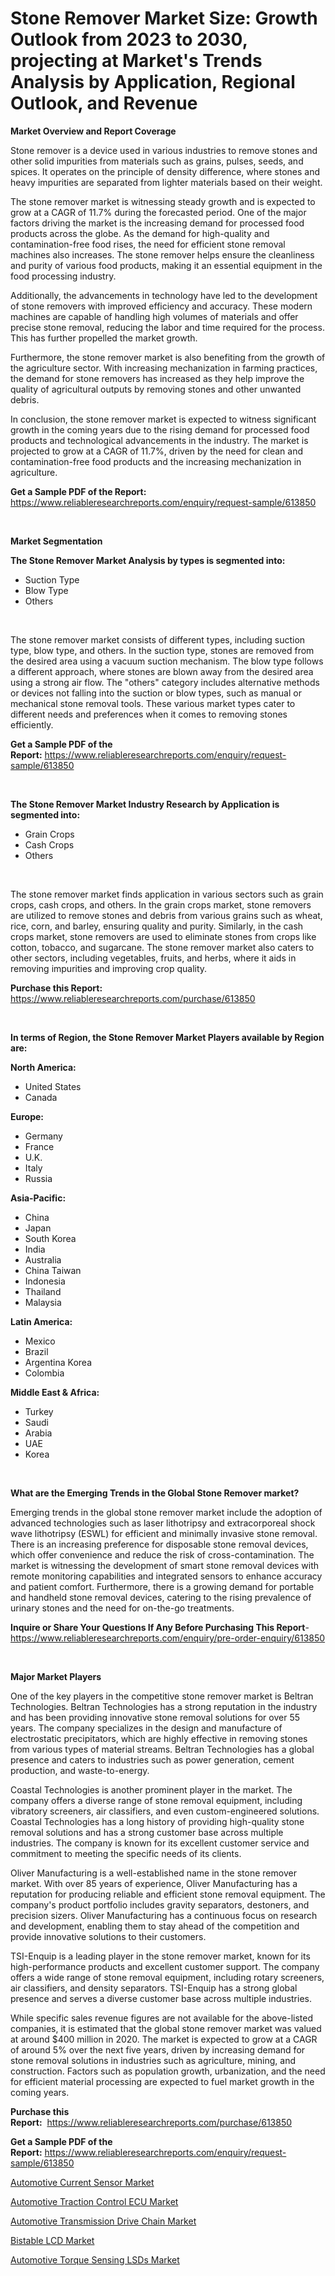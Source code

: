 <p><h1>Stone Remover Market Size: Growth Outlook from 2023 to 2030, projecting at Market's Trends Analysis by Application, Regional Outlook, and Revenue</h1></p><p><strong>Market Overview and Report Coverage</strong></p>
<p><p>Stone remover is a device used in various industries to remove stones and other solid impurities from materials such as grains, pulses, seeds, and spices. It operates on the principle of density difference, where stones and heavy impurities are separated from lighter materials based on their weight.</p><p>The stone remover market is witnessing steady growth and is expected to grow at a CAGR of 11.7% during the forecasted period. One of the major factors driving the market is the increasing demand for processed food products across the globe. As the demand for high-quality and contamination-free food rises, the need for efficient stone removal machines also increases. The stone remover helps ensure the cleanliness and purity of various food products, making it an essential equipment in the food processing industry.</p><p>Additionally, the advancements in technology have led to the development of stone removers with improved efficiency and accuracy. These modern machines are capable of handling high volumes of materials and offer precise stone removal, reducing the labor and time required for the process. This has further propelled the market growth.</p><p>Furthermore, the stone remover market is also benefiting from the growth of the agriculture sector. With increasing mechanization in farming practices, the demand for stone removers has increased as they help improve the quality of agricultural outputs by removing stones and other unwanted debris.</p><p>In conclusion, the stone remover market is expected to witness significant growth in the coming years due to the rising demand for processed food products and technological advancements in the industry. The market is projected to grow at a CAGR of 11.7%, driven by the need for clean and contamination-free food products and the increasing mechanization in agriculture.</p></p>
<p><strong>Get a Sample PDF of the Report:</strong> <a href="https://www.reliableresearchreports.com/enquiry/request-sample/613850">https://www.reliableresearchreports.com/enquiry/request-sample/613850</a></p>
<p>&nbsp;</p>
<p><strong>Market Segmentation</strong></p>
<p><strong>The Stone Remover Market Analysis by types is segmented into:</strong></p>
<p><ul><li>Suction Type</li><li>Blow Type</li><li>Others</li></ul></p>
<p>&nbsp;</p>
<p><p>The stone remover market consists of different types, including suction type, blow type, and others. In the suction type, stones are removed from the desired area using a vacuum suction mechanism. The blow type follows a different approach, where stones are blown away from the desired area using a strong air flow. The "others" category includes alternative methods or devices not falling into the suction or blow types, such as manual or mechanical stone removal tools. These various market types cater to different needs and preferences when it comes to removing stones efficiently.</p></p>
<p><strong>Get a Sample PDF of the Report:</strong>&nbsp;<a href="https://www.reliableresearchreports.com/enquiry/request-sample/613850">https://www.reliableresearchreports.com/enquiry/request-sample/613850</a></p>
<p>&nbsp;</p>
<p><strong>The Stone Remover Market Industry Research by Application is segmented into:</strong></p>
<p><ul><li>Grain Crops</li><li>Cash Crops</li><li>Others</li></ul></p>
<p>&nbsp;</p>
<p><p>The stone remover market finds application in various sectors such as grain crops, cash crops, and others. In the grain crops market, stone removers are utilized to remove stones and debris from various grains such as wheat, rice, corn, and barley, ensuring quality and purity. Similarly, in the cash crops market, stone removers are used to eliminate stones from crops like cotton, tobacco, and sugarcane. The stone remover market also caters to other sectors, including vegetables, fruits, and herbs, where it aids in removing impurities and improving crop quality.</p></p>
<p><strong>Purchase this Report:</strong>&nbsp; <a href="https://www.reliableresearchreports.com/purchase/613850">https://www.reliableresearchreports.com/purchase/613850</a></p>
<p>&nbsp;</p>
<p><strong>In terms of Region, the Stone Remover Market Players available by Region are:</strong></p>
<p>
    <p> <strong> North America: </strong>
        <ul>
            <li>United States</li>
            <li>Canada</li>
        </ul>
        </p> 
    <p> <strong> Europe: </strong>
        <ul>
            <li>Germany</li>
            <li>France</li>
            <li>U.K.</li>
            <li>Italy</li>
            <li>Russia</li>
        </ul>
        </p> 
    <p> <strong> Asia-Pacific: </strong>
        <ul>
            <li>China</li>
            <li>Japan</li>
            <li>South Korea</li>
            <li>India</li>
            <li>Australia</li>
            <li>China Taiwan</li>
            <li>Indonesia</li>
            <li>Thailand</li>
            <li>Malaysia</li>
        </ul>
        </p> 
    <p> <strong> Latin America: </strong>
        <ul>
            <li>Mexico</li>
            <li>Brazil</li>
            <li>Argentina Korea</li>
            <li>Colombia</li>
        </ul>
        </p> 
    <p> <strong> Middle East & Africa: </strong>
        <ul>
            <li>Turkey</li>
            <li>Saudi</li>
            <li>Arabia</li>
            <li>UAE</li>
            <li>Korea</li>
        </ul>
    </p>
    </p>
<p>&nbsp;</p>
<p><strong>What are the Emerging Trends in the Global Stone Remover market?</strong></p>
<p><p>Emerging trends in the global stone remover market include the adoption of advanced technologies such as laser lithotripsy and extracorporeal shock wave lithotripsy (ESWL) for efficient and minimally invasive stone removal. There is an increasing preference for disposable stone removal devices, which offer convenience and reduce the risk of cross-contamination. The market is witnessing the development of smart stone removal devices with remote monitoring capabilities and integrated sensors to enhance accuracy and patient comfort. Furthermore, there is a growing demand for portable and handheld stone removal devices, catering to the rising prevalence of urinary stones and the need for on-the-go treatments.</p></p>
<p><strong>Inquire or Share Your Questions If Any Before Purchasing This Report</strong>- <a href="https://www.reliableresearchreports.com/enquiry/pre-order-enquiry/613850">https://www.reliableresearchreports.com/enquiry/pre-order-enquiry/613850</a></p>
<p>&nbsp;</p>
<p><strong>Major Market Players</strong></p>
<p><p>One of the key players in the competitive stone remover market is Beltran Technologies. Beltran Technologies has a strong reputation in the industry and has been providing innovative stone removal solutions for over 55 years. The company specializes in the design and manufacture of electrostatic precipitators, which are highly effective in removing stones from various types of material streams. Beltran Technologies has a global presence and caters to industries such as power generation, cement production, and waste-to-energy.</p><p>Coastal Technologies is another prominent player in the market. The company offers a diverse range of stone removal equipment, including vibratory screeners, air classifiers, and even custom-engineered solutions. Coastal Technologies has a long history of providing high-quality stone removal solutions and has a strong customer base across multiple industries. The company is known for its excellent customer service and commitment to meeting the specific needs of its clients.</p><p>Oliver Manufacturing is a well-established name in the stone remover market. With over 85 years of experience, Oliver Manufacturing has a reputation for producing reliable and efficient stone removal equipment. The company's product portfolio includes gravity separators, destoners, and precision sizers. Oliver Manufacturing has a continuous focus on research and development, enabling them to stay ahead of the competition and provide innovative solutions to their customers.</p><p>TSI-Enquip is a leading player in the stone remover market, known for its high-performance products and excellent customer support. The company offers a wide range of stone removal equipment, including rotary screeners, air classifiers, and density separators. TSI-Enquip has a strong global presence and serves a diverse customer base across multiple industries.</p><p>While specific sales revenue figures are not available for the above-listed companies, it is estimated that the global stone remover market was valued at around $400 million in 2020. The market is expected to grow at a CAGR of around 5% over the next five years, driven by increasing demand for stone removal solutions in industries such as agriculture, mining, and construction. Factors such as population growth, urbanization, and the need for efficient material processing are expected to fuel market growth in the coming years.</p></p>
<p><strong>Purchase this Report:</strong>&nbsp;&nbsp;<a href="https://www.reliableresearchreports.com/purchase/613850">https://www.reliableresearchreports.com/purchase/613850</a></p>
<p></p>
<p><strong>Get a Sample PDF of the Report:</strong>&nbsp;<a href="https://www.reliableresearchreports.com/enquiry/request-sample/613850">https://www.reliableresearchreports.com/enquiry/request-sample/613850</a></p>
<p><p><a href="https://medium.com/@juliusadams1991/automotive-current-sensor-market-size-growth-forecast-2023-2030-202119bce5bf">Automotive Current Sensor Market</a></p><p><a href="https://www.linkedin.com/pulse/automotive-traction-control-ecu-market-size-share-global/">Automotive Traction Control ECU Market</a></p><p><a href="https://www.linkedin.com/pulse/automotive-transmission-drive-chain-market-research-report/">Automotive Transmission Drive Chain Market</a></p><p><a href="https://medium.com/@lisasanchez1968/bistable-lcd-market-size-growth-forecast-2023-2030-faa870fa8d7e">Bistable LCD Market</a></p><p><a href="https://www.linkedin.com/pulse/automotive-torque-sensing-lsds-market-size-growth-forecast/">Automotive Torque Sensing LSDs Market</a></p></p>